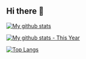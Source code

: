 ## Hi there 👋


[![My github stats](https://github-readme-streak-stats-9m8ugfa77-denvercoder1.vercel.app/?user=tonycsoka&theme=catppuccin-mocha&hide_border=true)](https://github.com/tonycsoka)

[![My github stats - This Year](https://github-readme-stats.vercel.app/api?username=tonycsoka&count_private=true&show_icons=true&theme=catppuccin_mocha&hide_border=true)](https://github.com/tonycsoka)

[![Top Langs](https://github-readme-stats.vercel.app/api/top-langs/?username=tonycsoka&hide=php&theme=catppuccin_mocha&hide_border=true&layout=compact)](https://github.com/tonycsoka)

<!--
**tonycsoka/tonycsoka** is a ✨ _special_ ✨ repository because its `README.md` (this file) appears on your GitHub profile.

Here are some ideas to get you started:

- 🔭 I’m currently working on ...
- 🌱 I’m currently learning ...
- 👯 I’m looking to collaborate on ...
- 🤔 I’m looking for help with ...
- 💬 Ask me about ...
- 📫 How to reach me: ...
- 😄 Pronouns: ...
- ⚡ Fun fact: ...
-->
